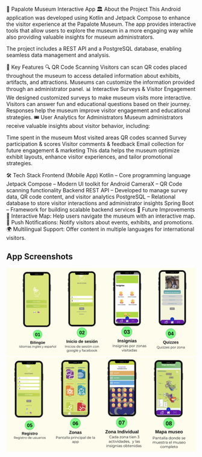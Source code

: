 📱 Papalote Museum Interactive App
🏛️ About the Project
This Android application was developed using Kotlin and Jetpack Compose to enhance the visitor experience at the Papalote Museum. The app provides interactive tools that allow users to explore the museum in a more engaging way while also providing valuable insights for museum administrators.

The project includes a REST API and a PostgreSQL database, enabling seamless data management and analysis.

🎯 Key Features
🔍 QR Code Scanning
Visitors can scan QR codes placed throughout the museum to access detailed information about exhibits, artifacts, and attractions.
Museums can customize the information provided through an administrator panel.
📊 Interactive Surveys & Visitor Engagement
We designed customized surveys to make museum visits more interactive.
Visitors can answer fun and educational questions based on their journey.
Responses help the museum improve visitor engagement and educational strategies.
🎟️ User Analytics for Administrators
Museum administrators receive valuable insights about visitor behavior, including:

Time spent in the museum
Most visited areas
QR codes scanned
Survey participation & scores
Visitor comments & feedback
Email collection for future engagement & marketing
This data helps the museum optimize exhibit layouts, enhance visitor experiences, and tailor promotional strategies.

🛠️ Tech Stack
Frontend (Mobile App)
Kotlin – Core programming language
Jetpack Compose – Modern UI toolkit for Android
CameraX – QR Code scanning functionality
Backend
REST API – Developed to manage survey data, QR code content, and visitor analytics
PostgreSQL – Relational database to store visitor interactions and administrator insights
Spring Boot – Framework for building scalable backend services
🚀 Future Improvements
📍 Interactive Map: Help users navigate the museum with an interactive map.
🔔 Push Notifications: Notify visitors about events, exhibits, and promotions.
🌍 Multilingual Support: Offer content in multiple languages for international visitors.

## App Screenshots

![Screens 1-4](images/screens1-4.png)
![Screens 5-8](images/screens5-8.png)

